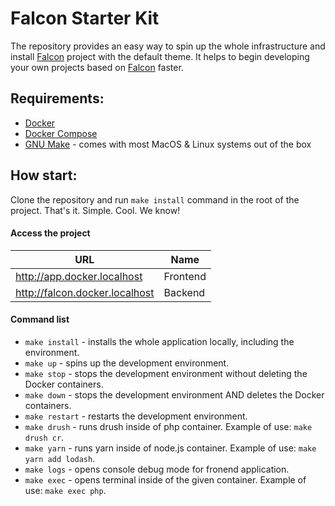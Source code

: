 # Falcon Starter Kit

The repository provides an easy way to spin up the whole infrastructure and install [Falcon](https://systemseed.com/products/falcon) project with the default theme. It helps to begin developing your own projects based on [Falcon](https://systemseed.com/products/falcon) faster.

## Requirements:

 - [Docker](https://docs.docker.com/install)
 - [Docker Compose](https://docs.docker.com/compose/install)
 - [GNU Make](https://www.gnu.org/software/make) - comes with most MacOS & Linux systems out of the box

## How start:

Clone the repository and run `make install` command in the root of the project. That's it. Simple. Cool. We know!

#### Access the project
 
| URL                                     | Name     |
| ----------------------------------------| -------- |
| http://app.docker.localhost             | Frontend |
| http://falcon.docker.localhost          | Backend  |


#### Command list

- `make install` - installs the whole application locally, including the environment.
- `make up` - spins up the development environment.
- `make stop` - stops the development environment without deleting the Docker containers.
- `make down` - stops the development environment AND deletes the Docker containers.
- `make restart` - restarts the development environment.
- `make drush` - runs drush inside of php container. Example of use: `make drush cr`.
- `make yarn` - runs yarn inside of node.js container. Example of use: `make yarn add lodash`.
- `make logs` - opens console debug mode for fronend application.
- `make exec` - opens terminal inside of the given container. Example of use: `make exec php`.
